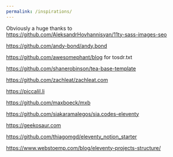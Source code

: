 ```yaml
---
permalink: /inspirations/
---
```


Obviously a huge thanks to https://github.com/AleksandrHovhannisyan/11ty-sass-images-seo

https://github.com/andy-bond/andy.bond

https://github.com/awesomephant/blog for tosdr.txt

https://github.com/shanerobinson/tea-base-template

https://github.com/zachleat/zachleat.com

https://piccalil.li

https://github.com/maxboeck/mxb

https://github.com/siakaramalegos/sia.codes-eleventy

https://geekosaur.com

https://github.com/thiagomgd/eleventy_notion_starter

https://www.webstoemp.com/blog/eleventy-projects-structure/
